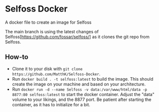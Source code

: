 # Selfoss Docker
 A docker file to create an image for Selfoss
 
 The main branch is using the latest changes of Selfoss[https://github.com/fossar/selfoss/] as it clones the git repo from Selfoss.

## How-to
- Clone it to your disk with `git clone https://github.com/MatthK/Selfoss-Docker`.
- Run `docker build . -t selfoss:latest` to build the image. This should create the image on your machine and based on your architecture.
- Run `docker run -d --name Selfoss -v data:/var/www/html/data -p 8877:80 selfoss:latest` to start the docker container. Adjust the "data" volume to your likings, and the 8877 port. Be patient after starting the container, as it has to initialize for a bit.